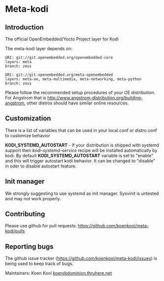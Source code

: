 # Meta-kodi

## Introduction

The official OpenEmbedded/Yocto Project layer for Kodi

The meta-kodi layer depends on:

	URI: git://git.openembedded.org/openembedded-core
	layers: meta
	branch: zeus

	URI: git://git.openembedded.org/meta-openembedded
	layers: meta-oe, meta-multimedia, meta-networking, meta-python
	branch: zeus

Please follow the recommended setup procedures of your OE distribution. For Angstrom that is http://www.angstrom-distribution.org/building-angstrom, other distros should have similar online resources.

## Customization

There is a list of variables that can be used in your local.conf or distro.conf to customize behavior

**KODI_SYSTEMD_AUTOSTART** - If your distribution is shipped with systemd support then
*kodi-systemd-service* recipe will be installed automatically by kodi. By default **KODI_SYSTEMD_AUTOSTART**
variable is set to "enable" and this will trigger autostart kodi behavior. It can be changed to "disable" 
in oder to disable autostart feature.

## Init manager

We strongly suggesting to use systemd as init manager. Sysvinit is untested and may not work properly.

## Contributing

Please use github for pull requests: https://github.com/koenkooi/meta-kodi/pulls

## Reporting bugs

The github issue tracker (https://github.com/koenkooi/meta-kodi/issues) is being used to keep track of bugs.

Maintainers: Koen Kooi <koen@dominion.thruhere.net>
